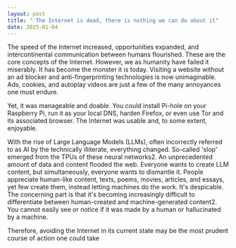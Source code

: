 ```yaml
---
layout: post
title: " The Internet is dead, there is nothing we can do about it"
date: 2025-01-04
---
```


The speed of the Internet increased, opportunities expanded, and intercontinental communication between humans flourished. These are the core concepts of the Internet.
However, we as humanity have failed it miserably. It has become the monster it is today. Visiting a website without an ad blocker and anti-fingerprinting technologies is now unimaginable. Ads, cookies, and autoplay videos are just a few of the many annoyances one must endure.

Yet, it was manageable and doable. You could install Pi-hole on your Raspberry Pi, run it as your local DNS, harden Firefox, or even use Tor and its associated browser. The Internet was usable and, to some extent, enjoyable.

With the rise of Large Language Models (LLMs), often incorrectly referred to as AI by the technically illiterate, everything changed. So-called 'slop' emerged from the TPUs of these neural networks2. An unprecedented amount of data and content flooded the web. Everyone wants to create LLM content, but simultaneously, everyone wants to dismantle it. People appreciate human-like content, texts, poems, movies, articles, and essays, yet few create them, instead letting machines do the work. It's despicable.
The concerning part is that it's becoming increasingly difficult to differentiate between human-created and machine-generated content2. You cannot easily see or notice if it was made by a human or hallucinated by a machine.

Therefore, avoiding the Internet in its current state may be the most prudent course of action one could take

